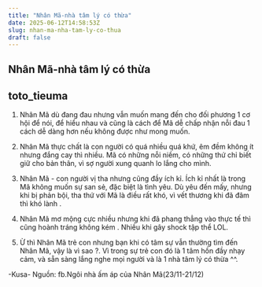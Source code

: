 ```yaml
---
title: "Nhân Mã-nhà tâm lý có thừa"
date: 2025-06-12T14:58:53Z
slug: nhan-ma-nha-tam-ly-co-thua
draft: false
---
```


## Nhân Mã-nhà tâm lý có thừa

## toto_tieuma

1. Nhân Mã dù đang đau nhưng vẫn muốn mang đến cho đối phương 1 cơ hội để nói, để hiểu nhau và cũng là cách để Mã dễ chấp nhận nỗi đau 1 cách dễ dàng hơn nếu không được như mong muốn. 

2. Nhân Mã thực chất là con người có quá nhiều quá khứ, êm đềm không ít nhưng đắng cay thì nhiều. Mã có những nỗi niềm, có những thứ chỉ biết giữ cho bản thân, vì sợ người xung quanh lo lắng cho mình. 

3. Nhân Mã - con người vị tha nhưng cũng đầy ích kỉ. Ích kỉ nhất là trong Mã không muốn sự 
san sẻ, đặc biệt là tình yêu. Dù yêu đến mấy, nhưng khi bị phản bội, tha thứ với Mã là điều rất khó, vì vết thương khi đã đâm thì khó lành . 

4. Nhân Mã mơ mộng cực nhiều nhưng khi đã phang thẳng vào thực tế thì cũng hoành tráng không kém . Nhiều khi gây shock tập thể LOL. 

5. Ừ thì Nhân Mã trẻ con nhưng bạn khi có tâm sự vẫn thường tìm đến Nhân Mã, vậy là vì sao ?. Vì trong sự trẻ con đó là 1 tâm hồn đầy nhạy cảm, và sẵn sàng lắng nghe mọi người và là 1 nhà tâm lý có thừa ^^. 

-Kusa- 
Nguồn: fb.Ngôi nhà ấm áp của Nhân Mã(23/11-21/12)